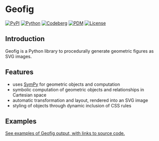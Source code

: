 # Geofig

[![PyPI][badge-pypi]][project-pypi]
[![Python][badge-pyversion]][project-pyversion]
[![Codeberg][badge-codeberg]][project-codeberg]
[![PDM][badge-pdm]][project-pdm]
[![License][badge-license]][project-license]

## Introduction

Geofig is a Python library to procedurally generate geometric figures as SVG images.

## Features

- uses [SymPy][link-sympy] for geometric objects and computation
- symbolic computation of geometric objects and relationships in Cartesian space
- automatic transformation and layout, rendered into an SVG image
- styling of objects through dynamic inclusion of CSS rules

## Examples

[See examples of Geofig output, with links to source code.][project-examples]


[badge-codeberg]: https://img.shields.io/badge/codeberg-main-blue?logo=codeberg&logoColor=white
[badge-license]: https://img.shields.io/badge/license-0BSD-blue?logo=open+source+initiative&logoColor=white
[badge-pdm]: https://img.shields.io/badge/PDM-managed-blue?logo=pdm&logoColor=white
[badge-pypi]: https://img.shields.io/pypi/v/geofig?color=blue&logo=pypi&logoColor=white
[badge-pyversion]: https://img.shields.io/python/required-version-toml?tomlFilePath=https://codeberg.org/reserata/geofig/raw/branch/main/pyproject.toml&color=blue&logo=python&logoColor=white
[link-sympy]: https://sympy.org/
[project-codeberg]: https://codeberg.org/reserata/geofig/
[project-examples]: https://codeberg.org/reserata/geofig/src/branch/main/examples/README.md
[project-license]: https://codeberg.org/reserata/geofig/src/branch/main/LICENSE
[project-pdm]: https://pdm-project.org/
[project-pypi]: https://pypi.org/project/geofig
[project-pyversion]: https://www.python.org/
